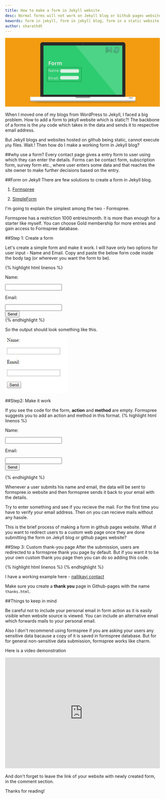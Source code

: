 ```yaml
---
title: How to make a form in Jekyll website
desc: Normal forms will not work on Jekyll blog or Github pages website. You have to use something that works for a static website. I have given a simple solution for such problems.
kewords: form in jekyll, form in jekyll blog, form in a static website, formspree
author: sharathdt
---
```


<img alt="How to make a form in Jekyll website" title="How to make a form in Jekyll website" itemprop="thumbnailUrl" src="/images/how-to-add-form-option-for-jekyll-websites.jpg">

When I moved one of my blogs from WordPress to Jekyll, I faced a big problem. How to add a form to jekyll website which is static?! The backbone of a forms is the ```php``` code which takes in the data and sends it to respective email address.

But Jekyll blogs and websites hosted on github being static, cannot execute ```php``` files. Wait.! Then how do I make a working form in Jekyll blog?

##why use a form?
Every contact page gives a entry form to user using which they can enter the details. Forms can be contact form, subscription form, survey form etc., where user enters some data and that reaches the site owner to make further decisions based on the entry.

##Form on Jekyll
There are few solutions to create a form in Jekyll blog.

1. [Formspree](http://formspree.io)

2. [SimpleForm](https://getsimpleform.com/)

I'm going to explain the simplest among the two - Formspree. 

Formspree has a restriction 1000 entries/month. It is more than enough for a starter like myself. You can choose Gold membership for more entries and gain access to Formspree database.



##Step 1: Create a form

Let's create a simple form and make it work. I will have only two options for user input - Name and Email. Copy and paste the below form code inside the body tag (or wherever you want the form to be).

{% highlight html linenos %}

<form action="" method="">
<p>Name: </p><input type="text" name="name"><br />
<p>Email: </p><input type="email" name="email"><br />
<input type="submit" value="Send">
</form>
{% endhighlight %}



So the output should look something like this.

![Sample Jekyll form](/images/form-sample-screenshot.JPG)

##Step2: Make it work

If you see the code for the form, **action** and **method** are empty. Formspree suggests you to add an action and method in this format.
{% highlight html linenos %}

<form action="//formspree.io/your@email.com" method="POST">
<p>Name: </p><input type="text" name="name"><br />
<p>Email: </p><input type="email" name="email"><br />
<input type="submit" value="Send">
</form>

{% endhighlight %}



Whenever a user submits his name and email, the data will be sent to formspree.io website and then formspree sends it back to your email with the details. 

Try to enter something and see if you recieve the mail. For the first time you have to verify your email address. Then on you can recieve mails without any hassle.

This is the brief process of making a form in github pages website. What if you want to redirect users to a custom web page once they are done submitting the form on Jekyll blog or github pages website?

##Step 3: Custom thank-you page 
After the submission, users are redirected to a formspree thank you page by default. But if you want it to be your own custom thank you page then you can do so adding this code.

{% highlight html linenos %}
<input type="hidden" name="_next" value="//path/thanks.html" />
{% endhighlight %}

I have a working example here - [nallikayi contact](https://articles.nallikayi.com/contact-us.html)

Make sure you create a **thank you** page in Github-pages with the name ```thanks.html```. 



##Things to keep in mind

Be careful not to include your personal email in form action as it is easily visible when website source is viewed. You can include an alternative email which forwards mails to your personal email. 

Also I don't recommend using formspree if you are asking your users any sensitive data bacause a copy of it is saved in formspree database. But for for general non-sensitive data submission, formspree works like charm.

Here is a video demonstration
<iframe itemscope="" itemprop="video" width="100%" height="360" src="https://www.youtube.com/embed/IP6HsgwQkvs?rel=0" frameborder="0" allowfullscreen></iframe>



And don't forget to leave the link of your website with newly created form, in the comment section.

Thanks for reading!